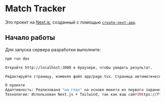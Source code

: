 # Match Tracker

Это проект на [Next.js](https://nextjs.org), созданный с помощью [`create-next-app`](https://nextjs.org/docs/app/api-reference/cli/create-next-app).

## Начало работы

Для запуска сервера разработки выполните:

```bash
npm run dev

Откройте http://localhost:3000 в браузере, чтобы увидеть результат.

Редактируйте страницу, изменяя файл app/page.tsx. Страница автоматически обновляется при изменении файла.

О проекте
Адаптивность: Реализована "на глаз" на основе макета из первого задания. Мы стремились к гибкости интерфейса для мобильных и десктопных устройств без строгих медиа-запросов, ориентируясь на визуальное соответствие макету.
Технологии: Использован Next.js + Tailwind, так как ваш сайт(https://ftoyd.com/home) сам построен на этом фреймворке, что делает его логичным выбором для демонстрации моих навыков.